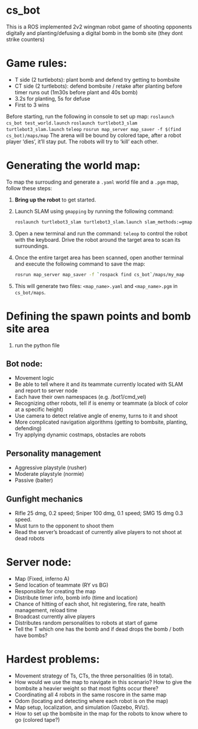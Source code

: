 # cs_bot

This is a ROS implemented 2v2 wingman robot game of shooting opponents digitally and planting/defusing a digital bomb in the bomb site (they dont strike counters)

# Game rules:
- T side (2 turtlebots): plant bomb and defend try getting to bombsite 
- CT side (2 turtlebots): defend bombsite / retake after planting before timer runs out (1m30s before plant and 40s bomb)
- 3.2s for planting, 5s for defuse
- First to 3 wins

Before starting, run the following in console to set up map:
`roslaunch cs_bot test_world.launch`
`roslaunch turtlebot3_slam turtlebot3_slam.launch`
`teleop`
`rosrun map_server map_saver -f $(find cs_bot)/maps/map`
The arena will be bound by colored tape, after a robot player ‘dies’, it’ll stay put. The robots will try to ‘kill’ each other.


# Generating the world map:

To map the surrouding and generate a `.yaml` world file and a `.pgm` map, follow these steps:

1. **Bring up the robot** to get started.

2. Launch SLAM using `gmapping` by running the following command:

   ```bash
   roslaunch turtlebot3_slam turtlebot3_slam.launch slam_methods:=gmapping
   ```

3. Open a new terminal and run the command: `teleop` to control the robot with the keyboard. Drive the robot around the target area to scan its surroundings.

4. Once the entire target area has been scanned, open another terminal and execute the following command to save the map:

   ```bash
   rosrun map_server map_saver -f `rospack find cs_bot`/maps/my_map
   ```

5. This will generate two files: `<map_name>.yaml` and `<map_name>.pgm` in `cs_bot/maps`.

# Defining the spawn points and bomb site area

1. run the python file


## Bot node:
- Movement logic
- Be able to tell where it and its teammate currently located with SLAM and report to server node
- Each have their own namespaces (e.g. /bot1/cmd_vel)
- Recognizing other robots, tell if is enemy or teammate (a block of color at a specific height)
- Use camera to detect relative angle of enemy, turns to it and shoot
- More complicated navigation algorithms (getting to bombsite, planting, defending)
- Try applying dynamic costmaps, obstacles are robots


## Personality management
- Aggressive playstyle (rusher)
- Moderate playstyle (normie)
- Passive (baiter)

## Gunfight mechanics
- Rifle 25 dmg, 0.2 speed; Sniper 100 dmg, 0.1 speed; SMG 15 dmg 0.3 speed.
- Must turn to the opponent to shoot them
- Read the server’s broadcast of currently alive players to not shoot at dead robots

# Server node:
- Map (Fixed, inferno A)
- Send location of teammate (RY vs BG)
- Responsible for creating the map
- Distribute timer info, bomb info (time and location)
- Chance of hitting of each shot, hit registering, fire rate, health management, reload time
- Broadcast currently alive players
- Distributes random personalities to robots at start of game
- Tell the T which one has the bomb and if dead drops the bomb / both have bombs?

# Hardest problems:
- Movement strategy of Ts, CTs, the three personalities (6 in total). 
- How would we use the map to navigate in this scenario? How to give the bombsite a heavier weight so that most fights occur there?
- Coordinating all 4 robots in the same roscore in the same map
- Odom (locating and detecting where each robot is on the map)
- Map setup, localization, and simulation (Gazebo, RViz).
- How to set up the bombsite in the map for the robots to know where to go (colored tape?)

